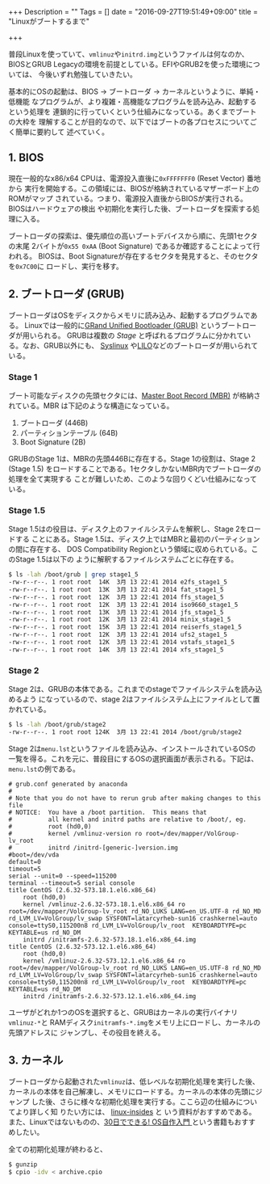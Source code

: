 +++
Description = ""
Tags = []
date = "2016-09-27T19:51:49+09:00"
title = "Linuxがブートするまで"

+++

普段Linuxを使っていて、`vmlinuz`や`initrd.img`というファイルは何なのか、
BIOSとGRUB Legacyの環境を前提としている。EFIやGRUB2を使った環境については、
今後いずれ勉強していきたい。

基本的にOSの起動は、BIOS -> ブートローダ -> カーネルというように、単純・低機能
なプログラムが、より複雑・高機能なプログラムを読み込み、起動するという処理を
連鎖的に行っていくという仕組みになっている。あくまでブートの大枠を
理解することが目的なので、以下ではブートの各プロセスについてごく簡単に要約して
述べていく。

## 1. BIOS

現在一般的なx86/x64 CPUは、電源投入直後に`0xFFFFFFF0` (Reset Vector) 番地から
実行を開始する。この領域には、BIOSが格納されているマザーボード上のROMがマップ
されている。つまり、電源投入直後からBIOSが実行される。BIOSはハードウェアの検出
や初期化を実行した後、ブートローダを探索する処理に入る。

ブートローダの探索は、優先順位の高いブートデバイスから順に、先頭1セクタの末尾
2バイトが`0x55 0xAA` (Boot Signature) であるか確認することによって行われる。
BIOSは、Boot Signatureが存在するセクタを発見すると、そのセクタを`0x7C00`に
ロードし、実行を移す。

## 2. ブートローダ (GRUB)

ブートローダはOSをディスクからメモリに読み込み、起動するプログラムである。
Linuxでは一般的に[GRand Unified Bootloader
(GRUB)](https://www.gnu.org/software/grub/) というブートローダが用いられる。
GRUBは複数の _Stage_ と呼ばれるプログラムに分かれている。なお、GRUB以外にも、
[Syslinux](http://www.syslinux.org/wiki/index.php?title=The_Syslinux_Project)
や[LILO](https://lilo.alioth.debian.org/)などのブートローダが用いられている。

### Stage 1

ブート可能なディスクの先頭セクタには、[Master Boot Record
(MBR)](https://en.wikipedia.org/wiki/Master_boot_record) が格納されている。MBR
は下記のような構造になっている。

1. ブートローダ (446B)
2. パーティションテーブル (64B)
3. Boot Signature (2B)

GRUBのStage 1は、MBRの先頭446Bに存在する。Stage 1の役割は、Stage 2 (Stage 1.5)
をロードすることである。1セクタしかないMBR内でブートローダの処理を全て実現する
ことが難しいため、このような回りくどい仕組みになっている。

### Stage 1.5

Stage 1.5はの役目は、ディスク上のファイルシステムを解釈し、Stage 2をロードする
ことにある。Stage 1.5は、ディスク上ではMBRと最初のパーティションの間に存在する、
DOS Compatibility Regionという領域に収められている。このStage 1.5は以下の
ように解釈するファイルシステムごとに存在する。

```bash
$ ls -lah /boot/grub | grep stage1_5
-rw-r--r--. 1 root root  14K  3月 13 22:41 2014 e2fs_stage1_5
-rw-r--r--. 1 root root  13K  3月 13 22:41 2014 fat_stage1_5
-rw-r--r--. 1 root root  12K  3月 13 22:41 2014 ffs_stage1_5
-rw-r--r--. 1 root root  12K  3月 13 22:41 2014 iso9660_stage1_5
-rw-r--r--. 1 root root  13K  3月 13 22:41 2014 jfs_stage1_5
-rw-r--r--. 1 root root  12K  3月 13 22:41 2014 minix_stage1_5
-rw-r--r--. 1 root root  15K  3月 13 22:41 2014 reiserfs_stage1_5
-rw-r--r--. 1 root root  12K  3月 13 22:41 2014 ufs2_stage1_5
-rw-r--r--. 1 root root  12K  3月 13 22:41 2014 vstafs_stage1_5
-rw-r--r--. 1 root root  14K  3月 13 22:41 2014 xfs_stage1_5
```

### Stage 2

Stage 2は、GRUBの本体である。これまでのstageでファイルシステムを読み込めるよう
になっているので、stage 2はファイルシステム上にファイルとして置かれている。

```bash
$ ls -lah /boot/grub/stage2
-rw-r--r--. 1 root root 124K  3月 13 22:41 2014 /boot/grub/stage2
```

Stage 2は`menu.lst`というファイルを読み込み、インストールされているOSの
一覧を得る。これを元に、普段目にするOSの選択画面が表示される。下記は、
`menu.lst`の例である。

```nohighlight
# grub.conf generated by anaconda
#
# Note that you do not have to rerun grub after making changes to this file
# NOTICE:  You have a /boot partition.  This means that
#          all kernel and initrd paths are relative to /boot/, eg.
#          root (hd0,0)
#          kernel /vmlinuz-version ro root=/dev/mapper/VolGroup-lv_root
#          initrd /initrd-[generic-]version.img
#boot=/dev/vda
default=0
timeout=5
serial --unit=0 --speed=115200
terminal --timeout=5 serial console
title CentOS (2.6.32-573.18.1.el6.x86_64)
	root (hd0,0)
	kernel /vmlinuz-2.6.32-573.18.1.el6.x86_64 ro root=/dev/mapper/VolGroup-lv_root rd_NO_LUKS LANG=en_US.UTF-8 rd_NO_MD rd_LVM_LV=VolGroup/lv_swap SYSFONT=latarcyrheb-sun16 crashkernel=auto console=ttyS0,115200n8 rd_LVM_LV=VolGroup/lv_root  KEYBOARDTYPE=pc KEYTABLE=us rd_NO_DM
	initrd /initramfs-2.6.32-573.18.1.el6.x86_64.img
title CentOS (2.6.32-573.12.1.el6.x86_64)
	root (hd0,0)
	kernel /vmlinuz-2.6.32-573.12.1.el6.x86_64 ro root=/dev/mapper/VolGroup-lv_root rd_NO_LUKS LANG=en_US.UTF-8 rd_NO_MD rd_LVM_LV=VolGroup/lv_swap SYSFONT=latarcyrheb-sun16 crashkernel=auto console=ttyS0,115200n8 rd_LVM_LV=VolGroup/lv_root  KEYBOARDTYPE=pc KEYTABLE=us rd_NO_DM
	initrd /initramfs-2.6.32-573.12.1.el6.x86_64.img
```

ユーザがどれか1つのOSを選択すると、GRUBはカーネルの実行バイナリ`vmlinuz-*`と
RAMディスク`initramfs-*.img`をメモリ上にロードし、カーネルの先頭アドレスに
ジャンプし、その役目を終える。

## 3. カーネル

ブートローダから起動された`vmlinuz`は、低レベルな初期化処理を実行した後、
カーネルの本体を自己解凍し、メモリにロードする。カーネルの本体の先頭にジャンプ
した後、さらに様々な初期化処理を実行する。ここら辺の仕組みについてより詳しく知
りたい方には、
[linux-insides](https://0xax.gitbooks.io/linux-insides/content/index.html) と
いう資料がおすすめである。また、Linuxではないものの、[30日でできる! OS自作入門
](https://www.amazon.co.jp/dp/4839919844) という書籍もおすすめしたい。

全ての初期化処理が終わると、

```bash
$ gunzip
$ cpio -idv < archive.cpio
```
